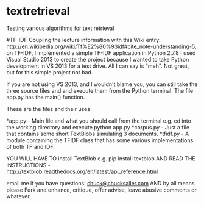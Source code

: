 # textretrieval
Testing various algorithms for text retrieval

#TF-IDF
Coupling the lecture information with this Wiki entry: http://en.wikipedia.org/wiki/Tf%E2%80%93idf#cite_note-understanding-5, on TF-IDF, I implemented a simple TF-IDF application in Python 2.7.8
I used Visual Studio 2013 to create the project because I wanted to take Python development in VS 2013 for a test drive. All I can say is "meh". Not great, but for this simple project not bad.

If you are not using VS 2013, and I wouldn't blame you, you can still take the three source files and and execute them from the Python terminal. The file app.py has the main() function.

These are the files and their uses

*app.py - Main file and what you should call from the terminal e.g. cd into the working directory and execute python app.py
*corpus.py - Just a file that contains some short TextBlobs simulating 3 documents.
*tfidf.py  - A module containing the TFIDF class that has some various implementations of both TF and IDF.

YOU WILL HAVE TO install TextBlob e.g. pip install textblob AND READ THE INSTRUCTIONS - http://textblob.readthedocs.org/en/latest/api_reference.html

email me if you have questions: chuck@chucksailer.com AND by all means please Fork and enhance, critique, offer advise, leave abusive comments or whatever.



